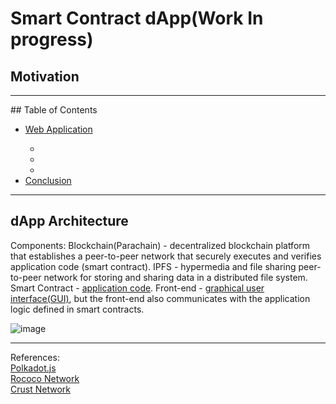  # Smart Contract dApp(Work In progress)
 
## Motivation

<hr>
## Table of Contents<br>
<ul>
<li><a href="" target="_self">Web Application</a></li>
<ul>
<li><a href="" target="_self"></a></li>
<li><a href="" target="_self"></a></li>
<li><a href="" target="_self"></a></li>
</ul>
<li><a href="" target="_self">Conclusion</a></li>
</ul>
<hr>

## dApp Architecture

Components:
Blockchain(Parachain) - decentralized blockchain platform that establishes a peer-to-peer network that securely executes and verifies application code (smart contract).
IPFS - hypermedia and file sharing peer-to-peer network for storing and sharing data in a distributed file system. 
Smart Contract - [application code](https://github.com/gcp-development/smart-contract-dapp/tree/main/erc20).
Front-end - [graphical user interface(GUI)](https://github.com/gcp-development/smart-contract-dapp/tree/main/dapp), but the front-end also communicates with the application logic defined in smart contracts.

![image](https://github.com/gcp-development/smart-contract-dapp/assets/76512851/89d1470e-7b63-41c7-9ad8-00addff526e1)

<hr>

References:<br>
[Polkadot.js](https://polkadot.js.org/docs/)<br>
[Rococo Network](https://substrate.io/developers/rococo-network/)<br>
[Crust Network](https://crust.network/)<br>
